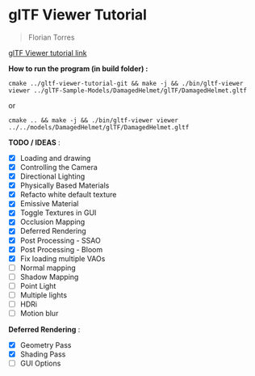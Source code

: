 # glTF Viewer Tutorial
> Florian Torres

[glTF Viewer tutorial link](https://celeborn2bealive.github.io/openglnoel/docs/gltf-viewer-01-intro-01-intro)

__How to run the program (in build folder) :__

```shell
cmake ../gltf-viewer-tutorial-git && make -j && ./bin/gltf-viewer viewer ../glTF-Sample-Models/DamagedHelmet/glTF/DamagedHelmet.gltf
```
or
```shell
cmake .. && make -j && ./bin/gltf-viewer viewer ../../models/DamagedHelmet/glTF/DamagedHelmet.gltf
```

__TODO / IDEAS__ :
- [x] Loading and drawing
- [x] Controlling the Camera
- [x] Directional Lighting
- [x] Physically Based Materials
- [x] Refacto white default texture
- [x] Emissive Material
- [x] Toggle Textures in GUI
- [x] Occlusion Mapping
- [x] Deferred Rendering
- [x] Post Processing - SSAO
- [x] Post Processing - Bloom
- [x] Fix loading multiple VAOs
- [ ] Normal mapping
- [ ] Shadow Mapping
- [ ] Point Light
- [ ] Multiple lights
- [ ] HDRi
- [ ] Motion blur

__Deferred Rendering__ :
- [x] Geometry Pass
- [x] Shading Pass
- [ ] GUI Options